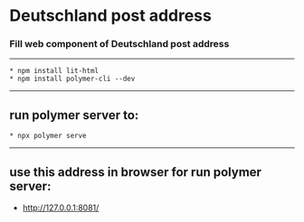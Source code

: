 #  Deutschland post address

### Fill web component of Deutschland post address


---

    * npm install lit-html
    * npm install polymer-cli --dev

    
---

## run polymer server to:

    * npx polymer serve

---

## use this address in browser for run polymer server:

* http://127.0.0.1:8081/